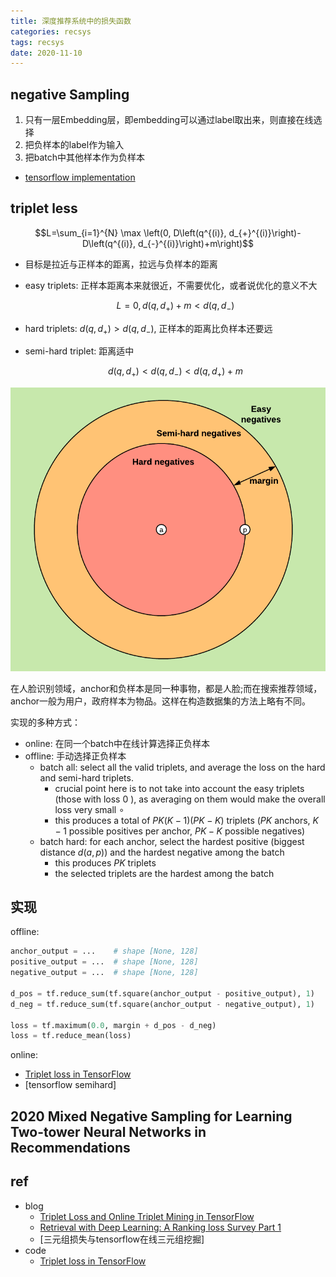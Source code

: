 ```yaml
---
title: 深度推荐系统中的损失函数
categories: recsys
tags: recsys
date: 2020-11-10
---
```


## negative Sampling

1. 只有一层Embedding层，即embedding可以通过label取出来，则直接在线选择
2. 把负样本的label作为输入
3. 把batch中其他样本作为负样本

- [tensorflow implementation](tensorflow_recommenders/tasks/retrieval.py)
 
## triplet less

$$L=\sum_{i=1}^{N} \max \left(0, D\left(q^{(i)}, d_{+}^{(i)}\right)-D\left(q^{(i)}, d_{-}^{(i)}\right)+m\right)$$

- 目标是拉近与正样本的距离，拉远与负样本的距离
- easy triplets: 正样本距离本来就很近，不需要优化，或者说优化的意义不大

    $$L=0, d(q,d_+)+m < d(q,d_-)$$

- hard triplets: $d(q,d_+) > d(q,d_-)$, 正样本的距离比负样本还要远
- semi-hard triplet: 距离适中

    $$d(q,d_+) < d(q,d_-) < d(q,d_+)+m$$

![triplets1](imgs/triplets1.png)

在人脸识别领域，anchor和负样本是同一种事物，都是人脸;而在搜索推荐领域，anchor一般为用户，政府样本为物品。这样在构造数据集的方法上略有不同。

实现的多种方式：

- online: 在同一个batch中在线计算选择正负样本
- offline: 手动选择正负样本
    - batch all: select all the valid triplets, and average the loss on the hard and semi-hard triplets. 
        - crucial point here is to not take into account the easy triplets (those with loss 0 ), as averaging on them would make the overall loss very small $\circ$ 
        - this produces a total of $P K(K-1)(P K-K)$ triplets $(P K$ anchors, $K-1$ possible positives per anchor, $P K-K$ possible negatives)
    - batch hard: for each anchor, select the hardest positive (biggest distance $d(a, p))$ and the hardest negative among the batch
        - this produces $P K$ triplets
        - the selected triplets are the hardest among the batch

## 实现

offline:

```python
anchor_output = ...    # shape [None, 128]
positive_output = ...  # shape [None, 128]
negative_output = ...  # shape [None, 128]

d_pos = tf.reduce_sum(tf.square(anchor_output - positive_output), 1)
d_neg = tf.reduce_sum(tf.square(anchor_output - negative_output), 1)

loss = tf.maximum(0.0, margin + d_pos - d_neg)
loss = tf.reduce_mean(loss)
```

online: 

- [Triplet loss in TensorFlow](https://github.com/omoindrot/tensorflow-triplet-loss/blob/master/model/triplet_loss.py)
- [tensorflow semihard]



## 2020 Mixed Negative Sampling for Learning Two-tower Neural Networks in Recommendations


## ref

- blog
    - [Triplet Loss and Online Triplet Mining in TensorFlow](https://omoindrot.github.io/triplet-loss)
    - [Retrieval with Deep Learning: A Ranking loss Survey Part 1](https://medium.com/@ahmdtaha/retrieval-with-deep-learning-a-ranking-loss-survey-part-1-8e88a6f8e091)
    - [三元组损失与tensorflow在线三元组挖掘]
- code
    -  [Triplet loss in TensorFlow](https://github.com/omoindrot/tensorflow-triplet-loss)


